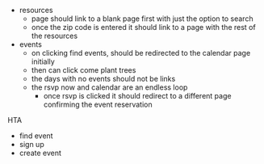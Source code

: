 - resources
  - page should link to a blank page first with just the option to search
  - once the zip code is entered it should link to a page with the rest of the
    resources
- events
  - on clicking find events, should be redirected to the calendar page initially
  - then can click come plant trees
  - the days with no events should not be links
  - the rsvp now and calendar are an endless loop
    - once rsvp is clicked it should redirect to a different page confirming the
      event reservation

HTA
- find event
- sign up
- create event

